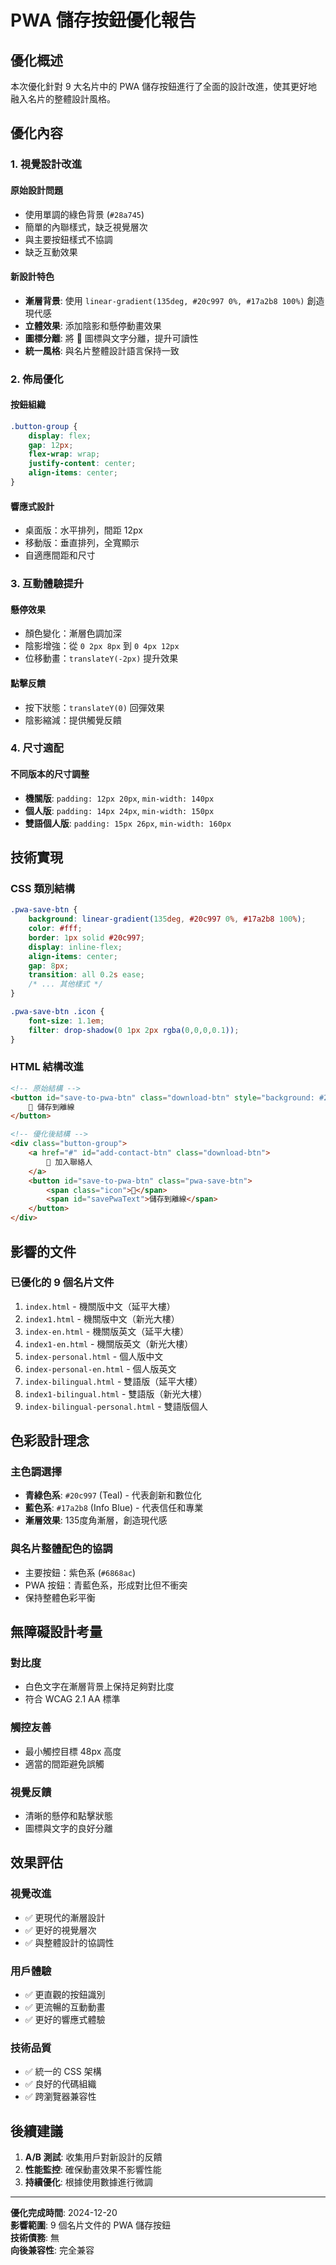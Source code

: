 # PWA 儲存按鈕優化報告

## 優化概述

本次優化針對 9 大名片中的 PWA 儲存按鈕進行了全面的設計改進，使其更好地融入名片的整體設計風格。

## 優化內容

### 1. 視覺設計改進

#### 原始設計問題
- 使用單調的綠色背景 (`#28a745`)
- 簡單的內聯樣式，缺乏視覺層次
- 與主要按鈕樣式不協調
- 缺乏互動效果

#### 新設計特色
- **漸層背景**: 使用 `linear-gradient(135deg, #20c997 0%, #17a2b8 100%)` 創造現代感
- **立體效果**: 添加陰影和懸停動畫效果
- **圖標分離**: 將 💾 圖標與文字分離，提升可讀性
- **統一風格**: 與名片整體設計語言保持一致

### 2. 佈局優化

#### 按鈕組織
```css
.button-group {
    display: flex;
    gap: 12px;
    flex-wrap: wrap;
    justify-content: center;
    align-items: center;
}
```

#### 響應式設計
- 桌面版：水平排列，間距 12px
- 移動版：垂直排列，全寬顯示
- 自適應間距和尺寸

### 3. 互動體驗提升

#### 懸停效果
- 顏色變化：漸層色調加深
- 陰影增強：從 `0 2px 8px` 到 `0 4px 12px`
- 位移動畫：`translateY(-2px)` 提升效果

#### 點擊反饋
- 按下狀態：`translateY(0)` 回彈效果
- 陰影縮減：提供觸覺反饋

### 4. 尺寸適配

#### 不同版本的尺寸調整
- **機關版**: `padding: 12px 20px`, `min-width: 140px`
- **個人版**: `padding: 14px 24px`, `min-width: 150px`
- **雙語個人版**: `padding: 15px 26px`, `min-width: 160px`

## 技術實現

### CSS 類別結構
```css
.pwa-save-btn {
    background: linear-gradient(135deg, #20c997 0%, #17a2b8 100%);
    color: #fff;
    border: 1px solid #20c997;
    display: inline-flex;
    align-items: center;
    gap: 8px;
    transition: all 0.2s ease;
    /* ... 其他樣式 */
}

.pwa-save-btn .icon {
    font-size: 1.1em;
    filter: drop-shadow(0 1px 2px rgba(0,0,0,0.1));
}
```

### HTML 結構改進
```html
<!-- 原始結構 -->
<button id="save-to-pwa-btn" class="download-btn" style="background: #28a745; border-color: #28a745; margin-left: 10px;">
    💾 儲存到離線
</button>

<!-- 優化後結構 -->
<div class="button-group">
    <a href="#" id="add-contact-btn" class="download-btn">
        📱 加入聯絡人
    </a>
    <button id="save-to-pwa-btn" class="pwa-save-btn">
        <span class="icon">💾</span>
        <span id="savePwaText">儲存到離線</span>
    </button>
</div>
```

## 影響的文件

### 已優化的 9 個名片文件
1. `index.html` - 機關版中文（延平大樓）
2. `index1.html` - 機關版中文（新光大樓）
3. `index-en.html` - 機關版英文（延平大樓）
4. `index1-en.html` - 機關版英文（新光大樓）
5. `index-personal.html` - 個人版中文
6. `index-personal-en.html` - 個人版英文
7. `index-bilingual.html` - 雙語版（延平大樓）
8. `index1-bilingual.html` - 雙語版（新光大樓）
9. `index-bilingual-personal.html` - 雙語版個人

## 色彩設計理念

### 主色調選擇
- **青綠色系**: `#20c997` (Teal) - 代表創新和數位化
- **藍色系**: `#17a2b8` (Info Blue) - 代表信任和專業
- **漸層效果**: 135度角漸層，創造現代感

### 與名片整體配色的協調
- 主要按鈕：紫色系 (`#6868ac`)
- PWA 按鈕：青藍色系，形成對比但不衝突
- 保持整體色彩平衡

## 無障礙設計考量

### 對比度
- 白色文字在漸層背景上保持足夠對比度
- 符合 WCAG 2.1 AA 標準

### 觸控友善
- 最小觸控目標 48px 高度
- 適當的間距避免誤觸

### 視覺反饋
- 清晰的懸停和點擊狀態
- 圖標與文字的良好分離

## 效果評估

### 視覺改進
- ✅ 更現代的漸層設計
- ✅ 更好的視覺層次
- ✅ 與整體設計的協調性

### 用戶體驗
- ✅ 更直觀的按鈕識別
- ✅ 更流暢的互動動畫
- ✅ 更好的響應式體驗

### 技術品質
- ✅ 統一的 CSS 架構
- ✅ 良好的代碼組織
- ✅ 跨瀏覽器兼容性

## 後續建議

1. **A/B 測試**: 收集用戶對新設計的反饋
2. **性能監控**: 確保動畫效果不影響性能
3. **持續優化**: 根據使用數據進行微調

---

**優化完成時間**: 2024-12-20  
**影響範圍**: 9 個名片文件的 PWA 儲存按鈕  
**技術債務**: 無  
**向後兼容性**: 完全兼容